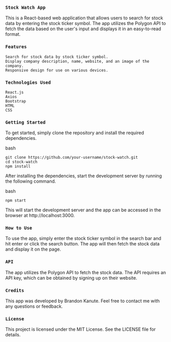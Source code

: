 ### `Stock Watch App`

This is a React-based web application that allows users to search for stock data by entering the stock ticker symbol. The app utilizes the Polygon API to fetch the data based on the user's input and displays it in an easy-to-read format.

### `Features`

    Search for stock data by stock ticker symbol.
    Display company description, name, website, and an image of the company.
    Responsive design for use on various devices.

### `Technologies Used`

    React.js
    Axios
    Bootstrap
    HTML
    CSS

### `Getting Started`

To get started, simply clone the repository and install the required dependencies.

bash

    git clone https://github.com/your-username/stock-watch.git
    cd stock-watch
    npm install

After installing the dependencies, start the development server by running the following command.

bash

    npm start

This will start the development server and the app can be accessed in the browser at http://localhost:3000.
### `How to Use`

To use the app, simply enter the stock ticker symbol in the search bar and hit enter or click the search button. The app will then fetch the stock data and display it on the page.
### `API`

The app utilizes the Polygon API to fetch the stock data. The API requires an API key, which can be obtained by signing up on their website.
### `Credits`

This app was developed by Brandon Kanute. Feel free to contact me with any questions or feedback.
### `License`

This project is licensed under the MIT License. See the LICENSE file for details.
